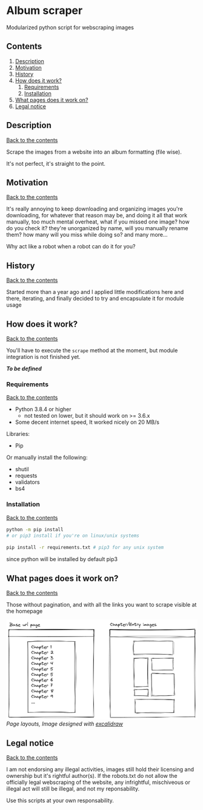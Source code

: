 # Album scraper

Modularized python script for webscraping images

## Contents

1. [Description](#description)
1. [Motivation](#motivation)
1. [History](#history)
1. [How does it work?](#how-does-it-work)
   1. [Requirements](#requirements)
   1. [Installation](#installation)
1. [What pages does it work on?](#what-pages-does-it-work-on)
1. [Legal notice](#legal-notice)

## Description

[Back to the contents](#contents)

Scrape the images from a website into an album formatting (file wise).

It's not perfect, it's straight to the point.

## Motivation

[Back to the contents](#contents)

It's really annoying to keep downloading and organizing images you're downloading, for whatever that reason may be, and doing it all that work manually, too much mental overheat, what if you missed one image? how do you check it? they're unorganized by name, will you manually rename them? how many will you miss while doing so? and many more...

Why act like a robot when a robot can do it for you?

## History

[Back to the contents](#contents)

Started more than a year ago and I applied little modifications here and there, iterating, and finally decided to try and encapsulate it for module usage

## How does it work?

[Back to the contents](#contents)

You'll have to execute the `scrape` method at the moment, but module integration is not finished yet.

**_To be defined_**

### Requirements

[Back to the contents](#contents)

- Python 3.8.4 or higher
  - not tested on lower, but it should work on >= 3.6.x
- Some decent internet speed, It worked nicely on 20 MB/s

Libraries:

- Pip

Or manually install the following:

- shutil
- requests
- validators
- bs4

### Installation

[Back to the contents](#contents)

```bash
python -m pip install
# or pip3 install if you're on linux/unix systems
```

```bash
pip install -r requirements.txt # pip3 for any unix system
```

since python will be installed by default pip3

## What pages does it work on?

[Back to the contents](#contents)

Those without pagination, and with all the links you want to scrape visible at the homepage

![Pages example](./images/base.excalidraw.png)
_Page layouts, Image designed with [excalidraw](https://excalidraw.com/)_

## Legal notice

[Back to the contents](#contents)

I am not endorsing any illegal activities, images still hold their licensing and ownership but it's rightful author(s). If the robots.txt do not allow the officially legal webscraping of the website, any infrightful, mischiveous or illegal act will still be illegal, and not my reponsability.

Use this scripts at your own responsability.
